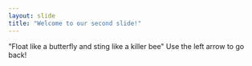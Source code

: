 ```yaml
---
layout: slide
title: "Welcome to our second slide!"
---
```

"Float like a butterfly and sting like a killer bee"
Use the left arrow to go back!
